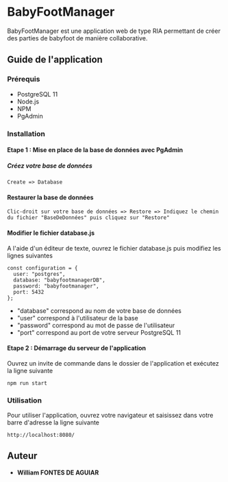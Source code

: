 # BabyFootManager

BabyFootManager est une application web de type RIA permettant de créer des parties de babyfoot de manière collaborative.

## Guide de l'application

### Prérequis

* PostgreSQL 11
* Node.js
* NPM
* PgAdmin

### Installation

#### Etape 1 : Mise en place de la base de données avec PgAdmin

##### Créez votre base de données 

```
Create => Database
```
#### Restaurer la base de données

```
Clic-droit sur votre base de données => Restore => Indiquez le chemin du fichier "BaseDeDonnées" puis cliquez sur "Restore"
```

#### Modifier le fichier database.js

A l'aide d'un éditeur de texte, ouvrez le fichier database.js puis modifiez les lignes suivantes

```
const configuration = {
  user: "postgres",
  database: "babyfootmanagerDB",
  password: "babyfootmanager",
  port: 5432
};
```
* "database" correspond au nom de votre base de données
* "user" correspond à l'utilisateur de la base
* "password" correspond au mot de passe de l'utilisateur
* "port" correspond au port de votre serveur PostgreSQL 11

#### Etape 2 : Démarrage du serveur de l'application

Ouvrez un invite de commande dans le dossier de l'application et exécutez la ligne suivante 

```
npm run start
```

### Utilisation

Pour utiliser l'application, ouvrez votre navigateur et saisissez dans votre barre d'adresse la ligne suivante 

```
http://localhost:8080/
```

## Auteur

* **William FONTES DE AGUIAR** 

